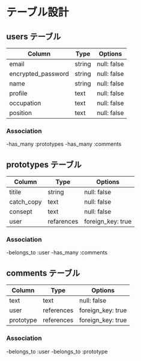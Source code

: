 # テーブル設計

## users テーブル

| Column             | Type   | Options     |
| ------------------ | ------ | ----------- |
| email              | string | null: false |
| encrypted_password | string | null: false |
| name               | string | null: false |
| profile            | text   | null: false |
| occupation         | text   | null: false |
| position           | text   | null: false |
  
### Association

-has_many :prototypes
-has_many :comments

## prototypes テーブル

| Column             | Type       | Options           |
| ------------------ | ---------- | ----------------- |
| titile             | string     | null: false       |
| catch_copy         | text       | null: false       |
| consept            | text       | null: false       |
| user               | refarences | foreign_key: true |

### Association

-belongs_to :user
-has_many :comments

## comments テーブル

| Column             | Type       | Options           |
| ------------------ | ---------- | ----------------- |
| text               | text       | null: false       |
| user               | references | foreign_key: true |
| prototype          | references | foreign_key: true |

### Association
-belongs_to :user 
-belongs_to :prototype 


